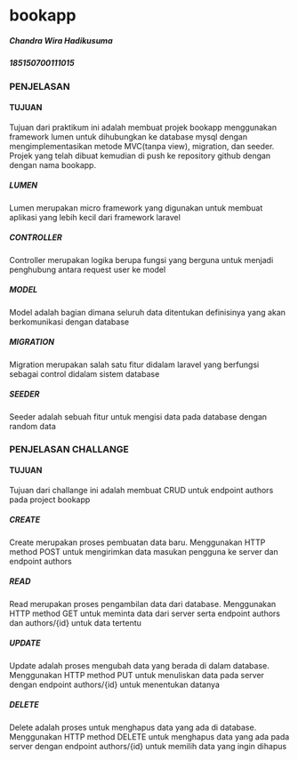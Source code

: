 # bookapp

##### Chandra Wira Hadikusuma
##### 185150700111015
### PENJELASAN
#### TUJUAN
Tujuan dari praktikum ini adalah membuat projek bookapp menggunakan framework lumen untuk dihubungkan ke database mysql dengan mengimplementasikan metode MVC(tanpa view), migration, dan seeder. Projek yang telah dibuat kemudian di push ke repository github dengan dengan nama bookapp.
##### LUMEN
Lumen merupakan micro framework yang digunakan untuk membuat aplikasi yang lebih kecil dari framework laravel
##### CONTROLLER
Controller merupakan logika berupa fungsi yang berguna untuk menjadi penghubung antara request user ke model
##### MODEL
Model adalah bagian dimana seluruh data ditentukan definisinya yang akan berkomunikasi dengan database
##### MIGRATION
Migration merupakan salah satu fitur didalam laravel yang berfungsi sebagai control didalam sistem database
##### SEEDER
Seeder adalah sebuah fitur untuk mengisi data pada database dengan random data

### PENJELASAN CHALLANGE
#### TUJUAN
Tujuan dari challange ini adalah membuat CRUD untuk endpoint authors pada project bookapp
##### CREATE
Create merupakan proses pembuatan data baru. Menggunakan HTTP method POST untuk mengirimkan data masukan pengguna ke server dan endpoint authors
##### READ
Read merupakan proses pengambilan data dari database. Menggunakan HTTP method GET untuk meminta data dari server serta endpoint authors dan authors/{id} untuk data tertentu
##### UPDATE
Update adalah proses mengubah data yang berada di dalam database. Menggunakan HTTP method PUT untuk menuliskan data pada server dengan endpoint authors/{id} untuk menentukan datanya
##### DELETE
Delete adalah proses untuk menghapus data yang ada di database. Menggunakan HTTP method DELETE untuk menghapus data yang ada pada server dengan endpoint authors/{id} untuk memilih data yang ingin dihapus
